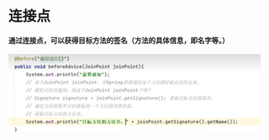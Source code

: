 # 连接点

#### 通过连接点，可以获得目标方法的签名（方法的具体信息，即名字等。）

![image-20240920171747174](./../../TyporaImage/Spring/image-20240920171747174.png)